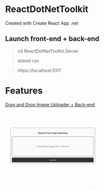 # ReactDotNetToolkit

Created with Create React App .net

## Launch front-end + back-end
> cd ReactDotNetToolkit.Server

> dotnet run

> https://localhost:5117


# Features

[Drag and Drop Image Uploader + Back-end](reactdotnettoolkit.client/src/Components/Images/DragAndDropImageUploader/README.md)

<img src="reactdotnettoolkit.client/src/Components/Images/DragAndDropImageUploader/readme/dragAndDrop.gif" width="300" alt="Description of GIF">